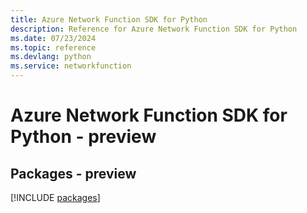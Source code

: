 ```yaml
---
title: Azure Network Function SDK for Python
description: Reference for Azure Network Function SDK for Python
ms.date: 07/23/2024
ms.topic: reference
ms.devlang: python
ms.service: networkfunction
---
```

# Azure Network Function SDK for Python - preview
## Packages - preview
[!INCLUDE [packages](network-function-index.md)]